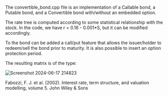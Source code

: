 The convertible_bond.cpp file is an implementation of a Callable bond, a Putable bond, and a Convertible bond with/without an embedded option.

The rate tree is computed according to some statistical relationship with the stock. In the code, we have r = 0.16 - 0.001*S, but it can be modified accordingly.

To the bond can be added a call/put feature that allows the issuer/holder to redeem/sell the bond prior to maturity. It is also possible to insert an option protection period.

The resulting matrix is of the type:

![Screenshot 2024-06-17 214823](https://github.com/MattiaPischedda/Project/assets/154690956/f5adfddc-dd92-4562-b5fa-e04b320b1435)


Fabozzi, F. J. et al. (2002). Interest rate, term structure, and valuation modelling, volume 5. John Wiley & Sons

